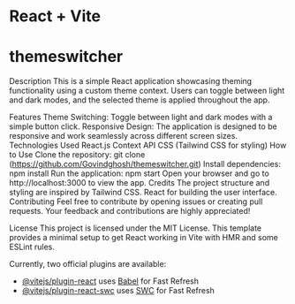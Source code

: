 # React + Vite
# themeswitcher
Description
This is a simple React application showcasing theming functionality using a custom theme context. Users can toggle between light and dark modes, and the selected theme is applied throughout the app.

Features
Theme Switching: Toggle between light and dark modes with a simple button click.
Responsive Design: The application is designed to be responsive and work seamlessly across different screen sizes.
Technologies Used
React.js
Context API
CSS (Tailwind CSS for styling)
How to Use
Clone the repository: git clone (https://github.com/Govindghosh/themeswitcher.git)
Install dependencies: npm install
Run the application: npm start
Open your browser and go to http://localhost:3000 to view the app.
Credits
The project structure and styling are inspired by Tailwind CSS.
React for building the user interface.
Contributing
Feel free to contribute by opening issues or creating pull requests. Your feedback and contributions are highly appreciated!

License
This project is licensed under the MIT License.
This template provides a minimal setup to get React working in Vite with HMR and some ESLint rules.

Currently, two official plugins are available:

- [@vitejs/plugin-react](https://github.com/vitejs/vite-plugin-react/blob/main/packages/plugin-react/README.md) uses [Babel](https://babeljs.io/) for Fast Refresh
- [@vitejs/plugin-react-swc](https://github.com/vitejs/vite-plugin-react-swc) uses [SWC](https://swc.rs/) for Fast Refresh
